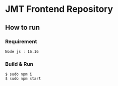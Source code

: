 # **JMT Frontend Repository**

## How to run

### Requirement

```
Node js : 16.16
```

### Build & Run

```
$ sudo npm i
$ sudo npm start
```
